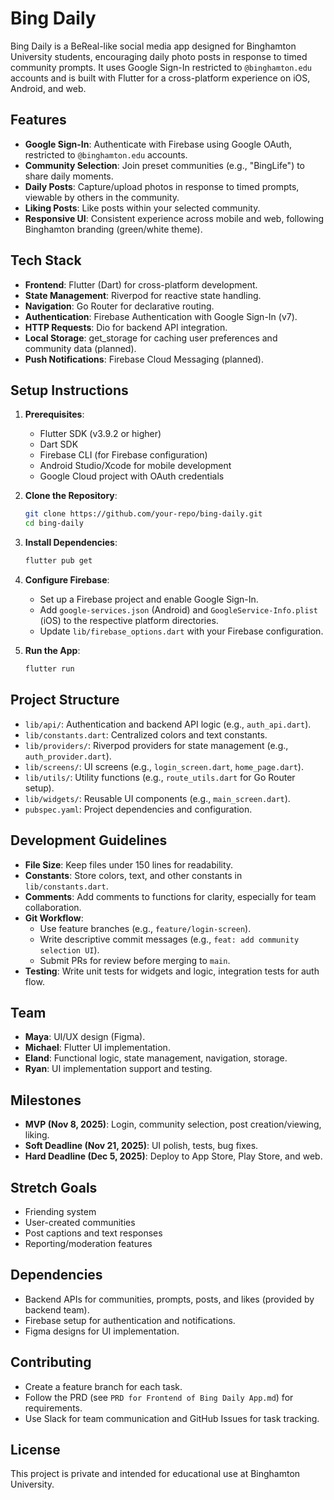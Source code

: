 # Bing Daily

Bing Daily is a BeReal-like social media app designed for Binghamton University students, encouraging daily photo posts in response to timed community prompts. It uses Google Sign-In restricted to `@binghamton.edu` accounts and is built with Flutter for a cross-platform experience on iOS, Android, and web.

## Features
- **Google Sign-In**: Authenticate with Firebase using Google OAuth, restricted to `@binghamton.edu` accounts.
- **Community Selection**: Join preset communities (e.g., "BingLife") to share daily moments.
- **Daily Posts**: Capture/upload photos in response to timed prompts, viewable by others in the community.
- **Liking Posts**: Like posts within your selected community.
- **Responsive UI**: Consistent experience across mobile and web, following Binghamton branding (green/white theme).

## Tech Stack
- **Frontend**: Flutter (Dart) for cross-platform development.
- **State Management**: Riverpod for reactive state handling.
- **Navigation**: Go Router for declarative routing.
- **Authentication**: Firebase Authentication with Google Sign-In (v7).
- **HTTP Requests**: Dio for backend API integration.
- **Local Storage**: get_storage for caching user preferences and community data (planned).
- **Push Notifications**: Firebase Cloud Messaging (planned).

## Setup Instructions
1. **Prerequisites**:
   - Flutter SDK (v3.9.2 or higher)
   - Dart SDK
   - Firebase CLI (for Firebase configuration)
   - Android Studio/Xcode for mobile development
   - Google Cloud project with OAuth credentials

2. **Clone the Repository**:
   ```bash
   git clone https://github.com/your-repo/bing-daily.git
   cd bing-daily
   ```

3. **Install Dependencies**:
   ```bash
   flutter pub get
   ```

4. **Configure Firebase**:
   - Set up a Firebase project and enable Google Sign-In.
   - Add `google-services.json` (Android) and `GoogleService-Info.plist` (iOS) to the respective platform directories.
   - Update `lib/firebase_options.dart` with your Firebase configuration.

5. **Run the App**:
   ```bash
   flutter run
   ```

## Project Structure
- `lib/api/`: Authentication and backend API logic (e.g., `auth_api.dart`).
- `lib/constants.dart`: Centralized colors and text constants.
- `lib/providers/`: Riverpod providers for state management (e.g., `auth_provider.dart`).
- `lib/screens/`: UI screens (e.g., `login_screen.dart`, `home_page.dart`).
- `lib/utils/`: Utility functions (e.g., `route_utils.dart` for Go Router setup).
- `lib/widgets/`: Reusable UI components (e.g., `main_screen.dart`).
- `pubspec.yaml`: Project dependencies and configuration.

## Development Guidelines
- **File Size**: Keep files under 150 lines for readability.
- **Constants**: Store colors, text, and other constants in `lib/constants.dart`.
- **Comments**: Add comments to functions for clarity, especially for team collaboration.
- **Git Workflow**:
  - Use feature branches (e.g., `feature/login-screen`).
  - Write descriptive commit messages (e.g., `feat: add community selection UI`).
  - Submit PRs for review before merging to `main`.
- **Testing**: Write unit tests for widgets and logic, integration tests for auth flow.

## Team
- **Maya**: UI/UX design (Figma).
- **Michael**: Flutter UI implementation.
- **Eland**: Functional logic, state management, navigation, storage.
- **Ryan**: UI implementation support and testing.

## Milestones
- **MVP (Nov 8, 2025)**: Login, community selection, post creation/viewing, liking.
- **Soft Deadline (Nov 21, 2025)**: UI polish, tests, bug fixes.
- **Hard Deadline (Dec 5, 2025)**: Deploy to App Store, Play Store, and web.

## Stretch Goals
- Friending system
- User-created communities
- Post captions and text responses
- Reporting/moderation features

## Dependencies
- Backend APIs for communities, prompts, posts, and likes (provided by backend team).
- Firebase setup for authentication and notifications.
- Figma designs for UI implementation.

## Contributing
- Create a feature branch for each task.
- Follow the PRD (see `PRD for Frontend of Bing Daily App.md`) for requirements.
- Use Slack for team communication and GitHub Issues for task tracking.

## License
This project is private and intended for educational use at Binghamton University.
